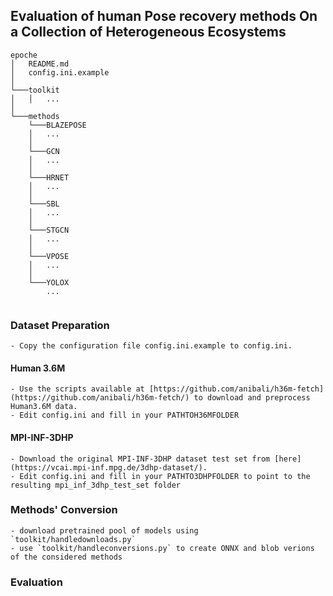 ## **E**valuation of human **P**ose recovery methods **O**n a **C**ollection of **H**eterogeneous **E**cosystems

```
epoche
│   README.md
│   config.ini.example    
│   
└───toolkit
│   │   ...
│
└───methods
    └───BLAZEPOSE
    │   ...
    │   
    └───GCN
    │   ...
    │
    └───HRNET
    │   ...
    │
    └───SBL
    │   ...
    │
    └───STGCN
    │   ...
    │
    └───VPOSE
    │   ...
    │
    └───YOLOX
        ...
    
```

### Dataset Preparation
	- Copy the configuration file config.ini.example to config.ini.
#### Human 3.6M
	- Use the scripts available at [https://github.com/anibali/h36m-fetch](https://github.com/anibali/h36m-fetch/) to download and preprocess Human3.6M data.
	- Edit config.ini and fill in your PATHTOH36MFOLDER

#### MPI-INF-3DHP
	- Download the original MPI-INF-3DHP dataset test set from [here](https://vcai.mpi-inf.mpg.de/3dhp-dataset/).
	- Edit config.ini and fill in your PATHTO3DHPFOLDER to point to the resulting mpi_inf_3dhp_test_set folder

### Methods' Conversion
	- download pretrained pool of models using `toolkit/handledownloads.py`
	- use `toolkit/handleconversions.py` to create ONNX and blob verions of the considered methods

### Evaluation


